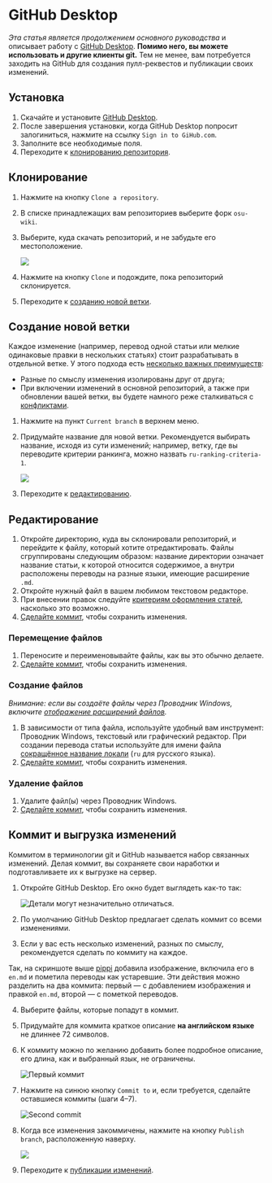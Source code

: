 # GitHub Desktop

*Эта статья является продолжением основного руководства* и описывает работу с [GitHub Desktop](https://desktop.github.com). **Помимо него, вы можете использовать и другие клиенты git.** Тем не менее, вам потребуется заходить на GitHub для создания пулл-реквестов и публикации своих изменений.

## Установка

1. Скачайте и установите [GitHub Desktop](https://desktop.github.com).
2. После завершения установки, когда GitHub Desktop попросит залогиниться, нажмите на ссылку `Sign in to GiHub.com`.
3. Заполните все необходимые поля.
4. Переходите к [клонированию репозитория](#клонирование).

## Клонирование

1. Нажмите на кнопку `Clone a repository`.

2. В списке принадлежащих вам репозиториев выберите форк `osu-wiki`.

3. Выберите, куда скачать репозиторий, и не забудьте его местоположение.

   ![](img/github-desktop-select-repo.jpg)

4. Нажмите на кнопку `Clone` и подождите, пока репозиторий склонируется.

5. Переходите к [созданию новой ветки](#создание-новой-ветки).

## Создание новой ветки

Каждое изменение (например, перевод одной статьи или мелкие одинаковые правки в нескольких статьях) стоит разрабатывать в отдельной ветке. У этого подхода есть [несколько важных преимуществ](https://bitworks.software/2018-12-10-git-feature-branch-workflow.html):

- Разные по смыслу изменения изолированы друг от друга;
- При включении изменений в основной репозиторий, а также при обновлении вашей ветки, вы будете намного реже сталкиваться с [конфликтами](/wiki/osu!_wiki/Contribution_guide/Best_practices#resolving-conflicts).

1. Нажмите на пункт `Current branch` в верхнем меню.

2. Придумайте название для новой ветки. Рекомендуется выбирать название, исходя из сути изменений; например, ветку, где вы переводите критерии ранкинга, можно назвать `ru-ranking-criteria-1`.

   ![](img/github-desktop-branch.jpg)

3. Переходите к [редактированию](#редактирование).

## Редактирование

1. Откройте директорию, куда вы склонировали репозиторий, и перейдите к файлу, который хотите отредактировать. Файлы сгруппированы следующим образом: название директории означает название статьи, к которой относится содержимое, а внутри расположены переводы на разные языки, имеющие расширение `.md`.
2. Откройте нужный файл в вашем любимом текстовом редакторе.
3. При внесении правок следуйте [критериям оформления статей](/wiki/Article_styling_criteria), насколько это возможно.
4. [Сделайте коммит](#коммит-и-выгрузка-изменений), чтобы сохранить изменения.

### Перемещение файлов

1. Переносите и переименовывайте файлы, как вы это обычно делаете.
2. [Сделайте коммит](#коммит-и-выгрузка-изменений), чтобы сохранить изменения.

### Создание файлов

*Внимание: если вы создаёте файлы через Проводник Windows, включите [отображение расширений файлов](http://setupwindows.ru/windows/kak-otobrazit-rasshirenie-fajlov#windows10).*

1. В зависимости от типа файла, используйте удобный вам инструмент: Проводник Windows, текстовый или графический редактор. При создании перевода статьи используйте для имени файла [сокращённое название локали](/wiki/Article_styling_criteria#локали) (`ru` для русского языка).
2. [Сделайте коммит](#коммит-и-выгрузка-изменений), чтобы сохранить изменения.

### Удаление файлов

1. Удалите файл(ы) через Проводник Windows.
2. [Сделайте коммит](#коммит-и-выгрузка-изменений), чтобы сохранить изменения.

## Коммит и выгрузка изменений

Коммитом в терминологии git и GitHub называется набор связанных изменений. Делая коммит, вы сохраняете свои наработки и подготавливаете их к выгрузке на сервер.

1. Откройте GitHub Desktop. Его окно будет выглядеть как-то так:

   ![](img/github-desktop-changes.jpg "Детали могут незначительно отличаться.")

2. По умолчанию GitHub Desktop предлагает сделать коммит со всеми изменениями.

3. Если у вас есть несколько изменений, разных по смыслу, рекомендуется сделать по коммиту на каждое.

Так, на скриншоте выше [pippi](/wiki/Mascots#-pippi) добавила изображение, включила его в `en.md` и пометила переводы как устаревшие. Эти действия можно разделить на два коммита: первый — с добавлением изображения и правкой `en.md`, второй — с пометкой переводов.

4. Выберите файлы, которые попадут в коммит.

5. Придумайте для коммита краткое описание **на английском языке** не длиннее 72 символов.

6. К коммиту можно по желанию добавить более подробное описание, его длина, как и выбранный язык, не ограничены.

   ![](img/github-desktop-first-commit.jpg "Первый коммит")

7. Нажмите на синюю кнопку `Commit to` и, если требуется, сделайте оставшиеся коммиты (шаги 4–7).

   ![](img/github-desktop-second-commit.jpg "Second commit")

8. Когда все изменения закоммичены, нажмите на кнопку `Publish branch`, расположенную наверху.

   ![](img/github-desktop-push.jpg)

9. Переходите к [публикации изменений](/wiki/osu!_wiki/Contribution_guide#публикация-изменений).
